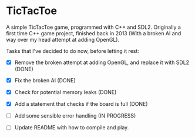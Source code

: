 TicTacToe
=========
A simple TicTacToe game, programmed with C++ and SDL2. 
Originally a first time C++ game project, finished back in 2013 (With a broken AI and way over my head attempt at adding OpenGL).

Tasks that I've decided to do now, before letting it rest:
- [x] Remove the broken attempt at adding OpenGL, and replace it with SDL2 (DONE)
- [x] Fix the broken AI (DONE)
- [x] Check for potential memory leaks (DONE)
- [x] Add a statement that checks if the board is full (DONE)
- [ ] Add some sensible error handling (IN PROGRESS)
- [ ] Update README with how to compile and play.
	
